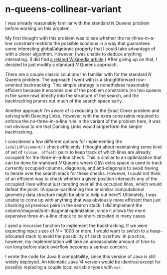 # n-queens-collinear-variant

I was already reasonably familiar with the standard _N_ Queens problem before working on this problem.

My first thought with this problem was to see whether the no-three-in-a-line constraint restricts the possible solutions in a way that guarantees some interesting global/algebraic property that I could take advantage of with a clever algorithm. However, I was unable to deduce anything interesting. (I did find [a related Wikipedia article](https://en.wikipedia.org/wiki/No-three-in-line_problem).) After giving up on that, I decided to just modify a standard _N_ Queens approach.

There are a couple classic solutions I'm familiar with for the standard _N_ Queens problem. The approach I went with is a straightforward row-oriented backtracking. This simple strategy is nonetheless reasonably efficient because it encodes one of the problem constraints (no two queens in the same row) directly into the structure of the search, and the backtracking prunes out much of the search space early.

Another approach I'm aware of is reducing to the Exact Cover problem and solving with Dancing Links. However, with the extra constraints required to enforce the no-three-in-a-line rule in the variant of the problem here, it was not obvious to me that Dancing Links would outperform the simple backtracking.

I considered a few different options for implementing the `isValidPlacement()` check efficiently. I thought about maintaining some kind of set of `(slope, offset)` pairs to keep track of which lines are already occupied for the three-in-a-line check. This is similar to an optimization that can be done for standard _N_ Queens where _O_(_N_) extra space is used to track currently occupied columns, diagonals, and anti-diagonals to avoid having to iterate over the search stack for these checks. However, I could not think of an efficient way to check whether a given position intersects any of the occupied lines without just iterating over all the occupied lines, which would defeat the point. (A space-partitioning tree or similar computational geometry data structure might be able to help out here?) Ultimately, I was unable to come up with anything that was obviously more efficient than just checking all previous pairs in the search stack. I did implement the column/diagonal/anti-diagonal optimization, since it allows the more expensive three-in-a-line check to be short-circuited in many cases.

I used a recursive function to implement the backtracking. If we were expecting input sizes of _N_ = 1000 or more, I would want to switch to a heap-allocated stack to avoid the possibility of stack overflow. In practice, however, my implementation will take an unreasonable amount of time to run long before stack overflow becomes a serious concern.

I wrote the code for Java 8 compatibility, since this version of Java is still widely deployed. An idiomatic Java 14 version would be identical except for possibly replacing a couple local variable types with `var`.
